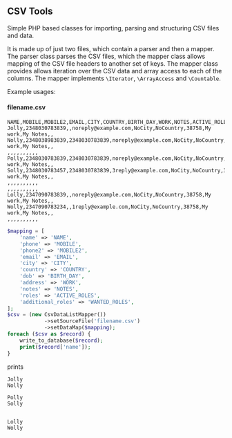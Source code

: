 ## CSV Tools
Simple PHP based classes for importing, parsing and structuring CSV files and data.

It is made up of just two files, which contain a parser and then a mapper. The parser class parses the CSV files, which the mapper class allows mapping of the CSV file headers to another set of keys.
The mapper class provides allows iteration over the CSV data and array access to each of the columns. The mapper implements `\Iterator`, `\ArrayAccess` and `\Countable`.

Example usages:
#### filename.csv
```
NAME,MOBILE,MOBILE2,EMAIL,CITY,COUNTRY,BIRTH_DAY,WORK,NOTES,ACTIVE_ROLES,WANTED_ROLES
Jolly,2348030783839,,noreply@example.com,NoCity,NoCountry,38758,My work,My Notes,,
Nolly,2348038983839,2348030783839,noreply@example.com,NoCity,NoCountry,38758,My work,My Notes,,
,,,,,,,,,,
Polly,2348030783839,2348030783839,noreply@example.com,NoCity,NoCountry,38758,My work,My Notes,,
Solly,2348030783457,2348030783839,3reply@example.com,NoCity,NoCountry,38758,My work,My Notes,,
,,,,,,,,,,
,,,,,,,,,,
Lolly,2347090783839,,noreply@example.com,NoCity,NoCountry,38758,My work,My Notes,,
Wolly,2347090783234,,1reply@example.com,NoCity,NoCountry,38758,My work,My Notes,,
,,,,,,,,,,
```


```php
$mapping = [
    'name' => 'NAME',
    'phone' => 'MOBILE',
    'phone2' => 'MOBILE2',
    'email' => 'EMAIL',
    'city' => 'CITY',
    'country' => 'COUNTRY',
    'dob' => 'BIRTH_DAY',
    'address' => 'WORK',
    'notes' => 'NOTES',
    'roles' => 'ACTIVE_ROLES',
    'additional_roles' => 'WANTED_ROLES',
];
$csv = (new CsvDataListMapper())
            ->setSourceFile('filename.csv')
            ->setDataMap($mapping);
foreach ($csv as $record) {
    write_to_database($record);
    print($record['name']);
}
```

prints
```
Jolly
Nolly

Polly
Solly


Lolly
Wolly

```
